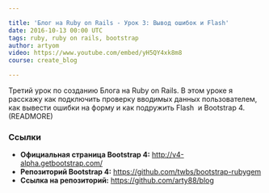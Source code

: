 ```yaml
---

title: 'Блог на Ruby on Rails - Урок 3: Вывод ошибок и Flash'
date: 2016-10-13 00:00 UTC
tags: ruby, ruby on rails, bootstrap
author: artyom
video: https://www.youtube.com/embed/yH5QY4xk8m8
course: create_blog

---
```


Третий урок по созданию Блога на Ruby on Rails. В этом уроке я расскажу как подключить проверку вводимых данных пользователем, как вывести ошибки на форму и как подружить Flash  и Bootstrap 4.
(READMORE)

### Ссылки

  * **Официальная страница Bootstrap 4:** http://v4-alpha.getbootstrap.com/
  * **Репозиторий Bootstrap 4:** https://github.com/twbs/bootstrap-rubygem
  * **Ссылка на репозиторий:** https://github.com/arty88/blog

